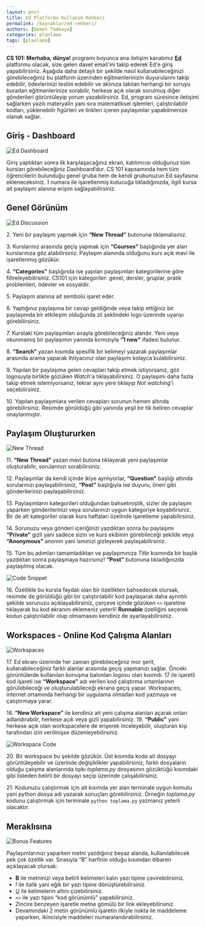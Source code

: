 ```yaml
---
layout: post
title: Ed Platformu Kullanım Rehberi
permalink: /kaynaklar/ed-rehberi/
authors: [Demet Tümkaya]
categories: planlama
tags: [planlama]
---
```

<!-- <style>
    span {
        font-weight:bold;
    }
</style> -->

**CS 101: Merhaba, dünya!** programı boyunca ana iletişim kanalımız [**Ed**](https://us.edstem.org/courses/2639/discussion/) platformu olacak, size gelen davet email'ini takip ederek Ed'e giriş yapabilirsiniz. Aşağıda daha detaylı bir şekilde nasıl kullanabileceğinizi görebileceğiniz bu platform üzerinden eğitmenlerinizin duyurularını takip edebilir, ödevlerinizi teslim edebilir ve aklınıza takılan herhangi bir soruyu buradan eğitmenlerinize sorabilir, herkese açık olarak sorulmuş diğer gönderileri görüntüleyip yorum yazabilirsiniz. Ed, program süresince iletişimi sağlarken yazılı materyalin yanı sıra matematiksel işlemleri, çalıştırılabilir kodları, yüklenebilir figürleri ve linkleri içeren paylaşımlar yapabilmenize olanak sağlar.

## Giriş - Dashboard
<!-- ![Ed Dashboard](https://drive.google.com/uc?export=view&id=1SovSEp2qUR95AIo0mMcLYfK3T8YzV5NE) -->
![Ed Dashboard](/assets/images/ed/3_1.png)

Giriş yaptıktan sonra ilk karşılaşacağınız ekran, katılımcısı olduğunuz tüm kursları görebileceğiniz Dashboard’dur. CS 101 kapsamında hem tüm öğrencilerin bulunduğu genel gruba hem de kendi grubunuzun Ed sayfasına ekleneceksiniz. 1 numara ile işaretlenmiş kutucuğa tıkladığınızda, ilgili kursa ait paylaşım alanına erişim sağlayabilirsiniz.

## Genel Görünüm
<!-- ![Ed Discussion](https://drive.google.com/uc?export=view&id=1X5A1todXRhcbRS23pmXF8Rp8SKRxzE7h) -->
![Ed Discussion](/assets/images/ed/1.png)

<span>2.</span> Yeni bir paylaşım yapmak için **“New Thread”** butonuna tıklamalısınız.

<span>3.</span> Kurslarınız arasında geçiş yapmak için **“Courses”** başlığında yer alan kurslarınıza göz atabilirsiniz. Paylaşım alanında olduğunu kurs açık mavi ile işaretlenmiş gözükür.

<span>4.</span> **“Categories”** başlığında ise yapılan paylaşımları kategorilerine göre filtreleyebilirsiniz. CS101 için kategoriler: genel, dersler, gruplar, pratik problemleri, ödevler ve sosyaldir.

<span>5.</span> Paylaşım alanına ait sembolü işaret eder. 

<span>6.</span> Yaptığınız paylaşıma bir cevap geldiğinde veya takip ettiğiniz bir paylaşımda bir etkileşim olduğunda zil şeklindeki logo üzerinde uyarıyı görebilirsiniz.

<span>7.</span> Kurstaki tüm paylaşımları sırayla görebileceğiniz alandır. Yeni veya okunmamış bir paylaşımın yanında kırmızıyla **“1 new”** ifadesi bulunur.

<span>8.</span> **“Search”** yazan kısımda spesifik bir kelimeyi yazarak paylaşımlar arasında arama yaparak ihtiyacınız olan paylaşımı kolayca bulabilirsiniz.

<span>9.</span> Yapılan bir paylaşıma gelen cevapları takip etmek istiyorsanız, göz logosuyla birlikte gözüken *Watch*'a tıklayabilirsiniz. O paylaşımı daha fazla takip etmek istemiyorsanız, tekrar aynı yere tıklayıp *Not watching*'i seçebilirsiniz.

<span>10.</span> Yapılan paylaşımlara verilen cevapları sorunun hemen altında görebilirsiniz. Resimde görüldüğü gibi yanında yeşil bir tik beliren cevaplar onaylanmıştır.

## Paylaşım Oluştururken

<!-- ![New Thread](https://drive.google.com/uc?export=view&id=1DDleSjGQdMrby37QWtHzwkbpQNYg9A93) -->
![New Thread](/assets/images/ed/2_1.png)

<span>11.</span> **“New Thread”** yazan mavi butona tıklayarak yeni paylaşımlar oluşturabilir, sorularınızı sorabilirsiniz.

<span>12.</span> Paylaşımlar da kendi içinde ikiye ayrılıyorlar, **“Question”** başlığı altında sorularınızı paylaşabilirsiniz, **“Post”** başlığıyla ise duyuru, öneri gibi gönderilerinizi paylaşabilirsiniz.

<span>13.</span> Paylaşımların kategorileri olduğundan bahsetmiştik, sizler de paylaşım yaparken gönderilerinizi veya sorularınızı uygun kategoriye koyabilirsiniz. Bir de alt kategoriler olarak kurs haftaları özelinde işaretleme yapabilirsiniz.

<span>14.</span> Sorunuzu veya gönderi içeriğinizi yazdıktan sonra bu paylaşımı **“Private”** gizli yani sadece sizin ve kurs ekibinin görebileceği şekilde veya **“Anonymous”** anonim yani isminizi gizleyerek paylaşabilirsiniz.

<span>15.</span> Tüm bu adımları tamamladıktan ve paylaşımınıza *Title* kısmında bir başlık yazdıktan sonra paylaşmaya hazırsınız! **“Post”** butonuna tıkladığınızda paylaşılmış olacak.

<!-- ![Code Snippet](https://drive.google.com/uc?export=view&id=1kJPV5ulY2Wm4kLOxHQsvjPIVw3KgWDkJ) -->
![Code Snippet](/assets/images/ed/code_snippet.png)

<span>16.</span> Özellikle bu kursta faydalı olan bir özellikten bahsedecek olursak, resimde de görüldüğü gibi bir çalıştırılabilir kod paylaşarak daha ayrıntılı şekilde sorunuzu açıklayabilirsiniz, çerçeve içinde gözüken `<>` işaretine tıklayarak bu kod ekranını eklemeniz yeterli! **Runnable** özelliğini seçerek kodun çalıştırılabilir olup olmamasını kendiniz de ayarlayabilirsiniz.

## Workspaces - Online Kod Çalışma Alanları

<!-- ![Workspaces](https://drive.google.com/uc?export=view&id=1XUJ0C-WbnsEn70i09rdVyp7-AHDxY1Cb) -->
![Workspaces](/assets/images/ed/workspaces1.png)

<span>17.</span> Ed ekranı üzerinde her zaman görebileceğiniz mor şerit, kullanabileceğiniz farklı alanlar arasında geçiş yapmanızı sağlar. Önceki görüntülerde kullanılan konuşma balonları logosu olan kısımdı. 17 ile işaretli kod işareti ise **“Workspace”** adı verilen kod çalıştırma ortamlarının görülebileceği ve oluşturulabileceği ekrana geçiş yapar. Workspaces, internet ortamında herhangi bir uygulama olmadan kod yazmaya ve çalıştırmaya yarar.

<span>18.</span> **“New Workspace”** ile kendiniz ait yeni çalışma alanları açarak onları adlandırabilir, herkese açık veya gizli yapabilirsiniz.
<span>19.</span> **“Public”** yani herkese açık olan workspacelere de erişerek inceleyebilir, oluşturan kişi tarafından izin verilmişse düzenleyebilirsiniz. 

<!-- ![Workspace Code](https://drive.google.com/uc?export=view&id=1j4BvaccL7_1XBLN-nze85t6kcIXND4Vn) -->
![Workspace Code](/assets/images/ed/workspaces2.png)

<span>20.</span> Bir workspace bu şekilde gözükür. Üst kısımda koda ait dosyayı görüntüleyebilir ve üzerinde değişiklikler yapabilirsiniz, farklı dosyaların olduğu çalışma alanlarında tıpkı *toplama.py* dosyasının gözüktüğü kısımdaki gibi listeden belirli bir dosyayı seçip üzerinde çalışabilirsiniz.

<span>21.</span> Kodunuzu çalıştırmak için alt kısımda yer alan terminale uygun komutu yani python dosya adı yazarak sonuçları görebilirsiniz. Örneğin *toplama.py* kodunu çalıştırmak için terminale `python toplama.py` yazmanız yeterli olacaktır.

## Meraklısına
<!-- >![Bonus Features](https://drive.google.com/uc?export=view&id=1naqEOt-H-H1YYMlXTT8c6shG1a20WMHe) -->
![Bonus Features](/assets/images/ed/bonus.png)

Paylaşımlarınızı yaparken metni yazdığınız beyaz alanda, kullanılabilecek pek çok özellik var. Sırasıyla “B” harfinin olduğu kısımdan itibaren açıklayacak olursak:
* 	**B** ile metninizi veya belirli kelimeleri kalın yazı tipine çevirebilirsiniz.
* 	*I* ile italik yani eğik bir yazı tipine dönüştürebilirsiniz.
* 	<u>U</u> ile kelimelerin altını çizebilirsiniz.
* `<>` ile yazı tipini “kod görünümlü” yapabilirsiniz.
* 	Zincire benzeyen işaretle metne gömülü bir link ekleyebilirsiniz.
* 	Devamındaki 2 metin görünümlü işaretin ilkiyle nokta ile maddeleme yaparken, ikincisiyle maddeleri numaralandırabilirsiniz.